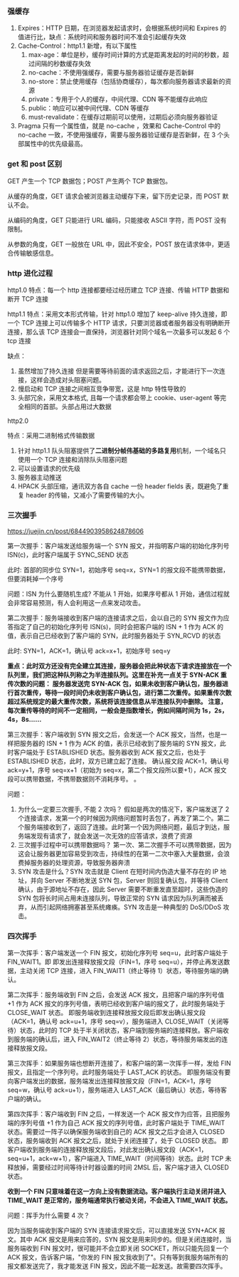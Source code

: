 ### 强缓存

1. Expires：HTTP 日期，在浏览器发起请求时，会根据系统时间和 Expires 的值进行比，缺点：系统时间和服务器时间不准会引起缓存失效
2. Cache-Control：http1.1 新增，有以下属性
   1. max-age：单位是秒，缓存时间计算的方式是距离发起的时间的秒数，超过间隔的秒数缓存失效
   2. no-cache：不使用强缓存，需要与服务器验证缓存是否新鲜
   3. no-store：禁止使用缓存（包括协商缓存），每次都向服务器请求最新的资源
   4. private：专用于个人的缓存，中间代理、CDN 等不能缓存此响应
   5. public：响应可以被中间代理、CDN 等缓存
   6. must-revalidate：在缓存过期前可以使用，过期后必须向服务器验证
3. Pragma 只有一个属性值，就是 no-cache ，效果和 Cache-Control 中的 no-cache 一致，不使用强缓存，需要与服务器验证缓存是否新鲜，在 3 个头部属性中的优先级最高。

### get 和 post 区别

GET 产生一个 TCP 数据包；POST 产生两个 TCP 数据包。

从缓存的角度，GET 请求会被浏览器主动缓存下来，留下历史记录，而 POST 默认不会。

从编码的角度，GET 只能进行 URL 编码，只能接收 ASCII 字符，而 POST 没有限制。

从参数的角度，GET 一般放在 URL 中，因此不安全，POST 放在请求体中，更适合传输敏感信息。

### http 进化过程

http1.0
特点：每一个 http 连接都要经过经历建立 TCP 连接、传输 HTTP 数据和断开 TCP 连接

http1.1
特点：采用文本形式传输，针对 http1.0 增加了 keep-alive 持久连接，即一个 TCP 连接上可以传输多个 HTTP 请求，只要浏览器或者服务器没有明确断开连接，那么该 TCP 连接会一直保持，浏览器针对同个域名一次最多可以发起 6 个 tcp 连接

缺点：

1. 虽然增加了持久连接 但是需要等待前面的请求返回之后，才能进行下一次连接，这样会造成对头阻塞问题。
2. 慢启动和 TCP 连接之间相互竞争带宽，这是 http 特性导致的
3. 头部冗余，采用文本格式, 且每一个请求都会带上 cookie、user-agent 等完全相同的首部。头部占用过大数据

http2.0

特点：采用二进制格式传输数据

1. 针对 http1.1 队头阻塞提供了**二进制分帧伟基础的多路复用**机制，一个域名只使用一个 TCP 连接和消除队头阻塞问题
2. 可以设置请求的优先级
3. 服务器主动推送
4. HPACK 头部压缩，通讯双方各自 cache 一份 header fields 表，既避免了重复 header 的传输，又减小了需要传输的大小。

### 三次握手

https://juejin.cn/post/6844903958624878606

第一次握手：客户端发送给服务端一个 SYN 报文，并指明客户端的初始化序列号 ISN(c)，此时客户端属于 SYNC_SEND 状态

此时: 首部的同步位 SYN=1，初始序号 seq=x，SYN=1 的报文段不能携带数据，但要消耗掉一个序号

问题：ISN 为什么要随机生成? 不能从 1 开始，如果序号都从 1 开始，通信过程就会非常容易预测，有人会利用这一点来发动攻击。

第二次握手：服务端接收到客户端的连接请求之后，会以自己的 SYN 报文作为应答指定了自己的初始化序列号 ISN(s)，同时会把客户端的 ISN + 1 作为 ACK 的值，表示自己已经收到了客户端的 SYN，此时服务器处于 SYN_RCVD 的状态

此时: SYN=1，ACK=1，确认号 ack=x+1，初始序号 seq=y

**重点：此时双方还没有完全建立其连接，服务器会把此种状态下请求连接放在一个队列里，我们把这种队列称之为半连接队列。这里在补充一点关于 SYN-ACK 重传次数的问题：
服务器发送完 SYN-ACK 包，如果未收到客户确认包，服务器进行首次重传，等待一段时间仍未收到客户确认包，进行第二次重传。如果重传次数超过系统规定的最大重传次数，系统将该连接信息从半连接队列中删除。
注意，每次重传等待的时间不一定相同，一般会是指数增长，例如间隔时间为 1s，2s，4s，8s......**

第三次握手：客户端收到 SYN 报文之后，会发送一个 ACK 报文，当然，也是一样把服务器的 ISN + 1 作为 ACK 的值，表示已经收到了服务端的 SYN 报文，此时客户端处于 ESTABLISHED 状态。服务器收到 ACK 报文之后，也处于 ESTABLISHED 状态，此时，双方已建立起了连接。
确认报文段 ACK=1，确认号 ack=y+1，序号 seq=x+1（初始为 seq=x，第二个报文段所以要+1），ACK 报文段可以携带数据，不携带数据则不消耗序号。
。

问题：

1. 为什么一定要三次握手, 不能 2 次吗？ 假如是两次的情况下，客户端发送了 2 个连接请求，发第一个的时候因为网络问题暂时丢包了，再发了第二个。第二个服务端接收到了，返回了连接。此时第一个因为网络问题，最后才到达，服务端发现有请求了，就会发送一次无效的应答请求，浪费了资源
2. 三次握手过程中可以携带数据吗？ 第一次、第二次握手不可以携带数据，因为这会让服务器更加容易受到攻击，持续性的在第一二次中塞入大量数据，会浪费掉服务器的处理资源，导致服务器奔溃
3. SYN 攻击是什么？SYN 攻击就是 Client 在短时间内伪造大量不存在的 IP 地址，并向 Server 不断地发送 SYN 包，Server 则回复确认包，并等待 Client 确认，由于源地址不存在，因此 Server 需要不断重发直至超时，这些伪造的 SYN 包将长时间占用未连接队列，导致正常的 SYN 请求因为队列满而被丢弃，从而引起网络拥塞甚至系统瘫痪。SYN 攻击是一种典型的 DoS/DDoS 攻击。

### 四次挥手

第一次挥手：客户端发送一个 FIN 报文，初始化序列号 seq=u，此时客户端处于 FIN_WAIT1。即 即发出连接释放报文段（FIN=1，序号 seq=u），并停止再发送数据，主动关闭 TCP 连接，进入 FIN_WAIT1（终止等待 1）状态，等待服务端的确认。

第二次挥手：服务端收到 FIN 之后，会发送 ACK 报文，且把客户端的序列号值 +1 作为 ACK 报文的序列号值，表明已经收到客户端的报文了，此时服务端处于 CLOSE_WAIT 状态。
即服务端收到连接释放报文段后即发出确认报文段（ACK=1，确认号 ack=u+1，序号 seq=v），服务端进入 CLOSE_WAIT（关闭等待）状态，此时的 TCP 处于半关闭状态，客户端到服务端的连接释放。客户端收到服务端的确认后，进入 FIN_WAIT2（终止等待 2）状态，等待服务端发出的连接释放报文段。

第三次挥手：如果服务端也想断开连接了，和客户端的第一次挥手一样，发给 FIN 报文，且指定一个序列号。此时服务端处于 LAST_ACK 的状态。
即服务端没有要向客户端发出的数据，服务端发出连接释放报文段（FIN=1，ACK=1，序号 seq=w，确认号 ack=u+1），服务端进入 LAST_ACK（最后确认）状态，等待客户端的确认。

第四次挥手：客户端收到 FIN 之后，一样发送一个 ACK 报文作为应答，且把服务端的序列号值 +1 作为自己 ACK 报文的序列号值，此时客户端处于 TIME_WAIT 状态。需要过一阵子以确保服务端收到自己的 ACK 报文之后才会进入 CLOSED 状态，服务端收到 ACK 报文之后，就处于关闭连接了，处于 CLOSED 状态。
即客户端收到服务端的连接释放报文段后，对此发出确认报文段（ACK=1，seq=u+1，ack=w+1），客户端进入 TIME_WAIT（时间等待）状态。此时 TCP 未释放掉，需要经过时间等待计时器设置的时间 2MSL 后，客户端才进入 CLOSED 状态。

**收到一个 FIN 只意味着在这一方向上没有数据流动。客户端执行主动关闭并进入 TIME_WAIT 是正常的，服务端通常执行被动关闭，不会进入 TIME_WAIT 状态。**

问题：挥手为什么需要 4 次？

因为当服务端收到客户端的 SYN 连接请求报文后，可以直接发送 SYN+ACK 报文。其中 ACK 报文是用来应答的，SYN 报文是用来同步的。但是关闭连接时，当服务端收到 FIN 报文时，很可能并不会立即关闭 SOCKET，所以只能先回复一个 ACK 报文，告诉客户端，"你发的 FIN 报文我收到了"。只有等到我服务端所有的报文都发送完了，我才能发送 FIN 报文，因此不能一起发送。故需要四次挥手。
